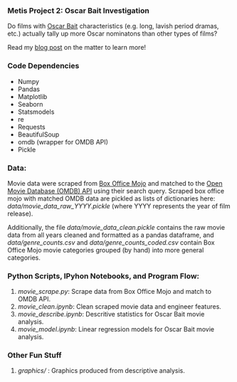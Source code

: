 ### Metis Project 2: Oscar Bait Investigation

Do films with [Oscar Bait](https://en.wikipedia.org/wiki/Oscar_bait) characteristics (e.g. long, lavish period dramas, etc.) actually tally up more Oscar nominatons than other types of films? 

Read my [blog post](http://www.huguedata.com/2016/04/28/oscar-bait-a-scientific-investigation/) on the matter to learn more!


### Code Dependencies
* Numpy
* Pandas
* Matplotlib
* Seaborn
* Statsmodels
* re
* Requests
* BeautifulSoup
* omdb (wrapper for OMDB API)
* Pickle


### Data:
Movie data were scraped from [Box Office Mojo](http://www.boxofficemojo.com/) and matched to the [Open Movie Database (OMDB) API](http://www.omdbapi.com/) using their search query. Scraped box office mojo with matched OMDB data are pickled as lists of dictionaries here: *data/movie_data_raw_YYYY.pickle* (where YYYY represents the year of film release).

Additionally, the file *data/movie_data_clean.pickle* contains the raw movie data from all years cleaned and formatted as a pandas dataframe, and *data/genre_counts.csv* and *data/genre_counts_coded.csv* contain Box Office Mojo movie categories grouped (by hand) into more general categories.


### Python Scripts, IPyhon Notebooks, and Program Flow:
1. *movie_scrape.py*: Scrape data from Box Office Mojo and match to OMDB API.
2. *movie_clean.ipynb*: Clean scraped movie data and engineer features.
3. *movie_describe.ipynb*: Descritive statistics for Oscar Bait movie analysis.
4. *movie_model.ipynb*: Linear regression models for Oscar Bait movie analysis.

### Other Fun Stuff
1. *graphics/* : Graphics produced from descriptive analysis.